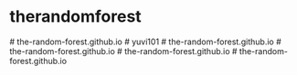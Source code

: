 # therandomforest
#   t h e - r a n d o m - f o r e s t . g i t h u b . i o  
 #   y u v i 1 0 1  
 #   t h e - r a n d o m - f o r e s t . g i t h u b . i o  
 #   t h e - r a n d o m - f o r e s t . g i t h u b . i o  
 #   t h e - r a n d o m - f o r e s t . g i t h u b . i o  
 #   t h e - r a n d o m - f o r e s t . g i t h u b . i o  
 